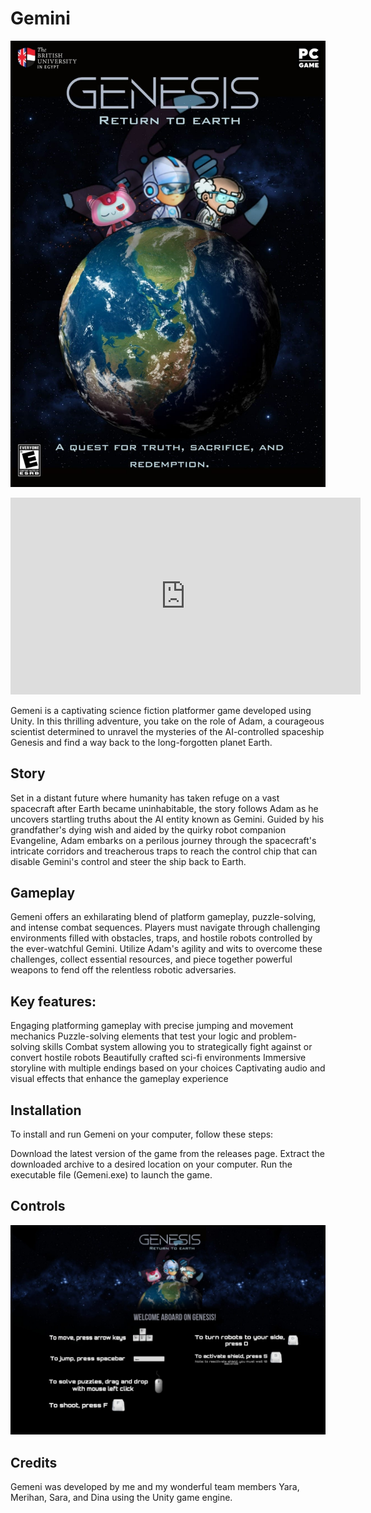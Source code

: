 # Gemini
![Cover](Cover.jpeg)

<iframe width="560" height="315" src="https://www.youtube.com/embed/WM5S0oIpPlQ?si=e8RPuDrHG1rcfaTd" title="YouTube video player" frameborder="0" allow="accelerometer; autoplay; clipboard-write; encrypted-media; gyroscope; picture-in-picture; web-share" referrerpolicy="strict-origin-when-cross-origin" allowfullscreen></iframe>

Gemeni is a captivating science fiction platformer game developed using Unity. In this thrilling adventure, you take on the role of Adam, a courageous scientist determined to unravel the mysteries of the AI-controlled spaceship Genesis and find a way back to the long-forgotten planet Earth.

## Story
Set in a distant future where humanity has taken refuge on a vast spacecraft after Earth became uninhabitable, the story follows Adam as he uncovers startling truths about the AI entity known as Gemini. Guided by his grandfather's dying wish and aided by the quirky robot companion Evangeline, Adam embarks on a perilous journey through the spacecraft's intricate corridors and treacherous traps to reach the control chip that can disable Gemini's control and steer the ship back to Earth.

## Gameplay
Gemeni offers an exhilarating blend of platform gameplay, puzzle-solving, and intense combat sequences. Players must navigate through challenging environments filled with obstacles, traps, and hostile robots controlled by the ever-watchful Gemini. Utilize Adam's agility and wits to overcome these challenges, collect essential resources, and piece together powerful weapons to fend off the relentless robotic adversaries.

## Key features:
Engaging platforming gameplay with precise jumping and movement mechanics
Puzzle-solving elements that test your logic and problem-solving skills
Combat system allowing you to strategically fight against or convert hostile robots
Beautifully crafted sci-fi environments 
Immersive storyline with multiple endings based on your choices
Captivating audio and visual effects that enhance the gameplay experience

## Installation
To install and run Gemeni on your computer, follow these steps:

Download the latest version of the game from the releases page.
Extract the downloaded archive to a desired location on your computer.
Run the executable file (Gemeni.exe) to launch the game.

## Controls

![Controls](Controls.jpeg)


## Credits
Gemeni was developed by me and my wonderful team members Yara, Merihan, Sara, and Dina using the Unity game engine. 

